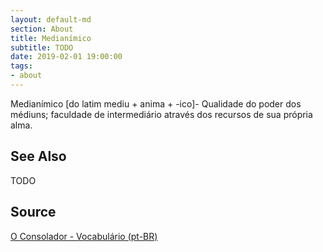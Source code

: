 ```yaml
---
layout: default-md
section: About
title: Medianímico
subtitle: TODO
date: 2019-02-01 19:00:00
tags:
- about
---
```


Medianímico [do latim mediu + anima + -ico]- Qualidade do poder dos médiuns; faculdade de intermediário através dos recursos de sua própria alma.


## See Also
TODO

## Source
[O Consolador - Vocabulário (pt-BR)](http://www.oconsolador.com.br/linkfixo/vocabulario/principal.html)
